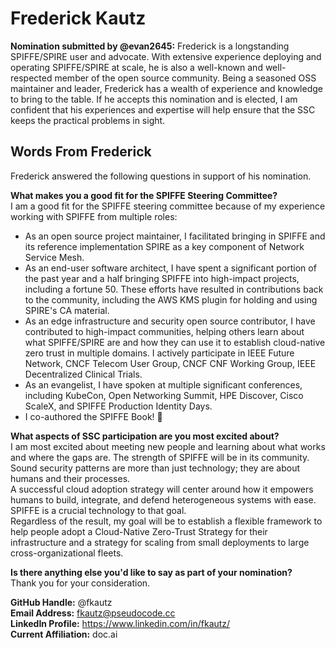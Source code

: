 # Frederick Kautz
**Nomination submitted by @evan2645:** Frederick is a longstanding SPIFFE/SPIRE user and advocate. With extensive experience deploying and operating SPIFFE/SPIRE at scale, he is also a well-known and well-respected member of the open source community. Being a seasoned OSS maintainer and leader, Frederick has a wealth of experience and knowledge to bring to the table. If he accepts this nomination and is elected, I am confident that his experiences and expertise will help ensure that the SSC keeps the practical problems in sight.

## Words From Frederick
Frederick answered the following questions in support of his nomination.

**What makes you a good fit for the SPIFFE Steering Committee?**  
I am a good fit for the SPIFFE steering committee because of my experience working with SPIFFE from multiple roles:
* As an open source project maintainer, I facilitated bringing in SPIFFE and its reference implementation SPIRE as a key component of Network Service Mesh.
* As an end-user software architect, I have spent a significant portion of the past year and a half bringing SPIFFE into high-impact projects, including a fortune 50. These efforts have resulted in contributions back to the community, including the AWS KMS plugin for holding and using SPIRE's CA material.
* As an edge infrastructure and security open source contributor, I have contributed to high-impact communities, helping others learn about what SPIFFE/SPIRE are and how they can use it to establish cloud-native zero trust in multiple domains. I actively participate in IEEE Future Network, CNCF Telecom User Group, CNCF CNF Working Group, IEEE Decentralized Clinical Trials.
* As an evangelist, I have spoken at multiple significant conferences, including KubeCon, Open Networking Summit, HPE Discover, Cisco ScaleX, and SPIFFE Production Identity Days.
* I co-authored the SPIFFE Book! 🐢

**What aspects of SSC participation are you most excited about?**  
I am most excited about meeting new people and learning about what works and where the gaps are. The strength of SPIFFE will be in its community. Sound security patterns are more than just technology; they are about humans and their processes.  
A successful cloud adoption strategy will center around how it empowers humans to build, integrate, and defend heterogeneous systems with ease. SPIFFE is a crucial technology to that goal.  
Regardless of the result, my goal will be to establish a flexible framework to help people adopt a Cloud-Native Zero-Trust Strategy for their infrastructure and a strategy for scaling from small deployments to large cross-organizational fleets.

**Is there anything else you'd like to say as part of your nomination?**  
Thank you for your consideration.

**GitHub Handle:** @fkautz  
**Email Address:** fkautz@pseudocode.cc  
**LinkedIn Profile:** https://www.linkedin.com/in/fkautz/  
**Current Affiliation:** doc.ai  
